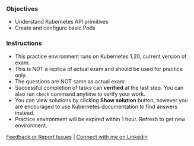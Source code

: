 ### Objectives
- Understand Kubernetes API primitives
- Create and configure basic Pods

### Instructions
- This practice environment runs on Kubernetes 1.20, current version of exam.
- This is NOT a replica of actual exam and should be used for practice only.
- The questions are NOT same as actual exam.
- Successful completion of tasks can **verified** at the last step. You can also run `check` command anytime to verify your work.
- You can view solutions by clicking **Show solution** button, however you are encouraged to use Kubernetes documentation to find answers instead.
- Practice environment will be expired within 1 hour. Refresh to get new environment.

[Feedback or Report Issues](mailto:liptanbiswas@gmail.com?subject=Katakoda%20CKAD%20Issue) | [Connect with me on Linkedin](https://www.linkedin.com/in/liptanbiswas/)
